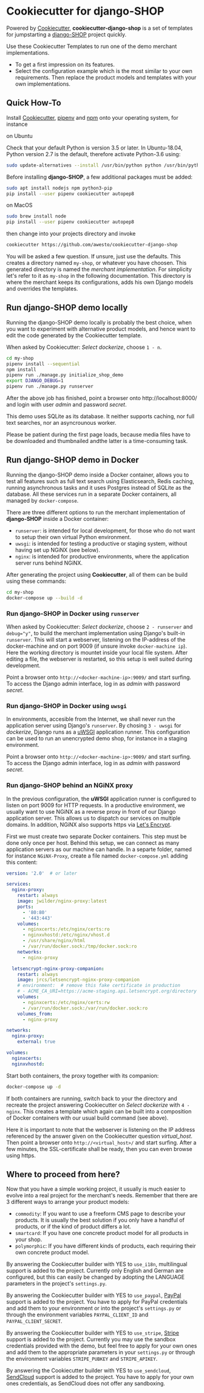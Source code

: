 # Cookiecutter for django-SHOP

Powered by [Cookiecutter](https://github.com/audreyr/cookiecutter), **cookiecutter-django-shop** is a set of templates
for jumpstarting a [django-SHOP](https://github.com/awesto/django-shop) project quickly.

Use these Cookiecutter Templates to run one of the demo merchant implementations.

* To get a first impression on its features.
* Select the configuration example which is the most similar to your own requirements. Then replace the
  product models and templates with your own implementations.


## Quick How-To

Install [Cookiecutter](https://cookiecutter.readthedocs.io/en/latest/), [pipenv](https://pipenv.readthedocs.io/en/latest/)
and [npm](https://www.npmjs.com/get-npm) onto your operating system, for instance

on Ubuntu

Check that your default Python is version 3.5 or later. In Ubuntu-18.04, Python version 2.7 is the default, therefore
activate Python-3.6 using:

```bash
sudo update-alternatives --install /usr/bin/python python /usr/bin/python3.6 1
```

Before installing **django-SHOP**, a few additional packages must be added:

```bash
sudo apt install nodejs npm python3-pip
pip install --user pipenv cookiecutter autopep8
```

on MacOS

```bash
sudo brew install node
pip install --user pipenv cookiecutter autopep8
```

then change into your projects directory and invoke

```bash
cookiecutter https://github.com/awesto/cookiecutter-django-shop
```

You will be asked a few question. If unsure, just use the defaults. This creates a directory named `my-shop`,
or whatever you have choosen. This generated directory is named the *merchant implementation*. For simplicity
let's refer to it as `my-shop` in the following documentation. This directory is where the merchant keeps its
configurations, adds his own Django models and overrides the templates.


## Run django-SHOP demo locally

Running the django-SHOP demo locally is probably the best choice, when you want to experiment with
alternative product models, and hence want to edit the code generated by the Cookiecutter template.

When asked by Cookiecutter: *Select dockerize*, choose `1 - n`.

```bash
cd my-shop
pipenv install --sequential
npm install
pipenv run ./manage.py initialize_shop_demo
export DJANGO_DEBUG=1
pipenv run ./manage.py runserver
```

After the above job has finished, point a browser onto http://localhost:8000/ and login with user
*admin* and password *secret*.

This demo uses SQLite as its database. It neither supports caching, nor full text searches, nor an asyncrounous worker.

Please be patient during the first page loads, because media files have to be downloaded and thumbnailed andthe latter
is a time-consuming task.


## Run django-SHOP demo in Docker

Running the django-SHOP demo inside a Docker container, allows you to test all features such as full text search using
Elasticsearch, Redis caching, running asynchronous tasks and it uses Postgres instead of SQLite as the database.
All these services run in a separate Docker containers, all managed by `docker-compose`.

There are three different options to run the merchant implementation of **django-SHOP** inside a Docker container:
* `runserver`: is intended for local development, for those who do not want to setup their own virtual Python
  environment.
* `uwsgi`: is intended for testing a productive or staging system, without having set up NGiNX (see below).
* `nginx`: is intended for productive environments, where the application server runs behind NGiNX.

After generating the project using **Cookiecutter**, all of them can be build using these commands:

```bash
cd my-shop
docker-compose up --build -d
```


### Run django-SHOP in Docker using `runserver`

When asked by Cookiecutter: *Select dockerize*, choose `2 - runserver` and `debug="y"`, to build the merchant
implementation using Django's built-in `runserver`. This will start a webserver, listening on the IP-address of
the docker-machine and on port 9009 (if unsure invoke `docker-machine ip`). Here the working directory is mountet
inside your local file system. After editing a file, the webserver is restarted, so this setup is well suited
during development.

Point a browser onto `http://<docker-machine-ip>:9009/` and start surfing. To access the Django admin interface,
log in as *admin* with password *secret*.


### Run django-SHOP in Docker using `uwsgi`

In environments, accesible from the Internet, we shall never run the application server using Django's `runserver`.
By chosing `3 - uwsgi` for *dockerize*, Django runs as a [uWSGI](https://uwsgi-docs.readthedocs.io/en/latest/)
application runner. This configuration can be used to run an unencrypted demo shop, for instance in a staging
environment.

Point a browser onto `http://<docker-machine-ip>:9009/` and start surfing. To access the Django admin interface,
log in as *admin* with password *secret*.


### Run django-SHOP behind an NGiNX proxy

In the previous configuration, the **uWSGI** application runner is configured to listen on port 9009 for HTTP requests.
In a productive environment, we usually want to use NGiNX as a reverse proxy in front of our Django application server.
This allows us to dispatch our services on multiple domains. In addition, NGiNX also supports https via
[Let's Encrypt](https://letsencrypt.org/).

First we must create two separate Docker containers. This step must be done only once per host. Behind this setup, we
can connect as many application servers as our machine can handle. In a separte folder, named for instance
`NGiNX-Proxy`, create a file named `docker-compose.yml` adding this content:

```yaml
version: '2.0'  # or later

services:
  nginx-proxy:
    restart: always
    image: jwilder/nginx-proxy:latest
    ports:
      - '80:80'
      - '443:443'
    volumes:
      - nginxcerts:/etc/nginx/certs:ro
      - nginxvhostd:/etc/nginx/vhost.d
      - /usr/share/nginx/html
      - /var/run/docker.sock:/tmp/docker.sock:ro
    networks:
      - nginx-proxy

  letsencrypt-nginx-proxy-companion:
    restart: always
    image: jrcs/letsencrypt-nginx-proxy-companion
    # environment:  # remove this fake certificate in production
    # - ACME_CA_URI=https://acme-staging.api.letsencrypt.org/directory
    volumes:
      - nginxcerts:/etc/nginx/certs:rw
      - /var/run/docker.sock:/var/run/docker.sock:ro
    volumes_from:
      - nginx-proxy

networks:
  nginx-proxy:
    external: true

volumes:
  nginxcerts:
  nginxvhostd:
```

Start both containers, the proxy together with its companion:

```bash
docker-compose up -d
```

If both containers are running, switch back to your the directory and recreate the project answering Cookiecutter
on *Select dockerize* with `4 - nginx`. This creates a template which again can be built into a composition of Docker
containers with our usual build command (see above).

Here it is important to note that the webserver is listening on the IP address referenced by the answer given on
the Cookiecutter question *virtual_host*. Then point a browser onto `http://<virtual_host>/` and start surfing.
After a few minutes, the SSL-certificate shall be ready, then you can even browse using https.


## Where to proceed from here?

Now that you have a simple working project, it usually is much easier to evolve into a real project for the merchant's
needs. Remember that there are 3 different ways to arrange your product models:
 * `commodity`: If you want to use a freeform CMS page to describe your products. It is usually the best solution
   if you only have a handful of products, or if the kind of product differs a lot.
 * `smartcard`: If you have one concrete product model for all products in your shop.
 * `polymorphic`: If you have different kinds of products, each requiring their own concrete product model.

By answering the Cookiecutter builder with YES to `use_i18n`, multilingual support is added to the project. Currently
only English and German are configured, but this can easily be changed by adopting the LANGUAGE parameters in the
project's `settings.py`.

By answering the Cookiecutter builder with YES to `use_paypal`, [PayPal](https://www.paypal.com/) support is added to
the project. You have to apply for PayPal credentials and add them to your environment or into the project's
`settings.py` or through the environment variables `PAYPAL_CLIENT_ID` and `PAYPAL_CLIENT_SECRET`.

By answering the Cookiecutter builder with YES to `use_stripe`, [Stripe](https://stripe.com/) support is added to the
project. Currently you may use the sandbox credentials provided with the demo, but feel free to apply for your own
ones and add them to the appropriate parameters in your `settings.py` or through the environment variables
`STRIPE_PUBKEY` and `STRIPE_APIKEY`.

By answering the Cookiecutter builder with YES to `use_sendcloud`, [SendCloud](https://www.sendcloud.com/) support is
added to the project. You have to apply for your own ones credentials, as SendCloud does not offer any sandboxing.
